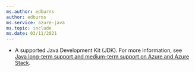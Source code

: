 ```yaml
---
ms.author: edburns
author: edburns
ms.service: azure-java
ms.topic: include
ms.date: 03/11/2021
---
```


- A supported Java Development Kit (JDK). For more information, see [Java long-term support and medium-term support on Azure and Azure Stack](../../fundamentals/java-jdk-long-term-support.md).
